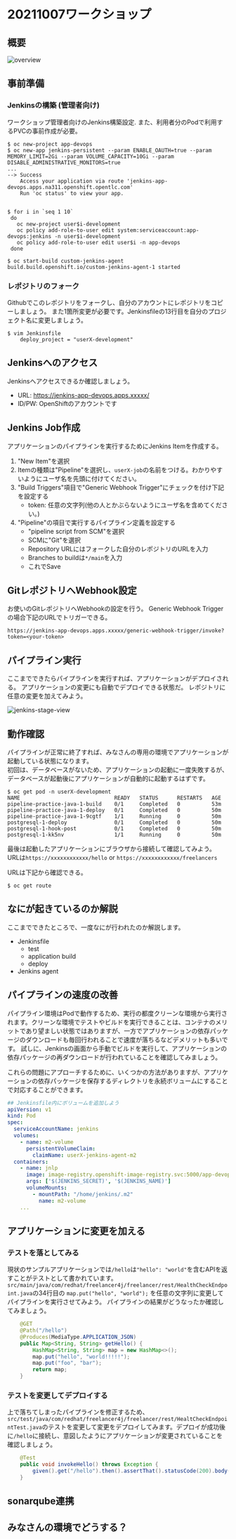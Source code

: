 # 20211007ワークショップ
## 概要
![overview](images/pipeline-practice-overview.png)

## 事前準備
### Jenkinsの構築 (管理者向け)
ワークショップ管理者向けのJenkins構築設定.
また、利用者分のPodで利用するPVCの事前作成が必要。

```
$ oc new-project app-devops
$ oc new-app jenkins-persistent --param ENABLE_OAUTH=true --param MEMORY_LIMIT=2Gi --param VOLUME_CAPACITY=10Gi --param DISABLE_ADMINISTRATIVE_MONITORS=true
...
--> Success
    Access your application via route 'jenkins-app-devops.apps.na311.openshift.opentlc.com'
    Run 'oc status' to view your app.


$ for i in `seq 1 10`
 do
   oc new-project user$i-development
   oc policy add-role-to-user edit system:serviceaccount:app-devops:jenkins -n user$i-development
   oc policy add-role-to-user edit user$i -n app-devops
 done

$ oc start-build custom-jenkins-agent
build.build.openshift.io/custom-jenkins-agent-1 started
```

### レポジトリのフォーク
Githubでこのレポジトリをフォークし、自分のアカウントにレポジトリをコピーしましょう。
また1箇所変更が必要です。Jenkinsfileの13行目を自分のプロジェクト名に変更しましょう。

```
$ vim Jenkinsfile
    deploy_project = "userX-development"
```

## Jenkinsへのアクセス
Jenkinsへアクセスできるか確認しましょう。

- URL: https://jenkins-app-devops.apps.xxxxx/
- ID/PW: OpenShiftのアカウントです

## Jenkins Job作成
アプリケーションのパイプラインを実行するためにJenkins Itemを作成する。

1. "New Item"を選択
1. Itemの種類は"Pipeline"を選択し、`userX-job`の名前をつける。わかりやすいようにユーザ名を先頭に付けてください。
1. "Build Triggers"項目で"Generic Webhook Trigger"にチェックを付け下記を設定する
    - token: 任意の文字列(他の人とかぶらないようにユーザ名を含めてください。)
1. "Pipeline"の項目で実行するパイプライン定義を設定する
    - "pipeline script from SCM"を選択
    - SCMに"Git"を選択
    - Repository URLにはフォークした自分のレポジトリのURLを入力
    - Branches to buildは`*/main`を入力
    - これでSave

## GitレポジトリへWebhook設定
お使いのGitレポジトリへWebhookの設定を行う。
Generic Webhook Triggerの場合下記のURLでトリガーできる。

```
https://jenkins-app-devops.apps.xxxxx/generic-webhook-trigger/invoke?token=<your-token>
```

## パイプライン実行
ここまでできたらパイプラインを実行すれば、アプリケーションがデプロイされる。
アプリケーションの変更にも自動でデプロイできる状態だ。
レポジトリに任意の変更を加えてみよう。

![jenkins-stage-view](/images/jenkins-stage-view.png)

## 動作確認
パイプラインが正常に終了すれば、みなさんの専用の環境でアプリケーションが起動している状態になります。  
初回は、データベースがないため、アプリケーションの起動に一度失敗するが、データベースが起動後にアプリケーションが自動的に起動するはずです。

```
$ oc get pod -n userX-development
NAME                              READY   STATUS      RESTARTS   AGE
pipeline-practice-java-1-build    0/1     Completed   0          53m
pipeline-practice-java-1-deploy   0/1     Completed   0          50m
pipeline-practice-java-1-9cgtf    1/1     Running     0          50m
postgresql-1-deploy               0/1     Completed   0          50m
postgresql-1-hook-post            0/1     Completed   0          50m
postgresql-1-kk5nv                1/1     Running     0          50m
```


最後は起動したアプリケーションにブラウザから接続して確認してみよう。
URLは`https://xxxxxxxxxxxx/hello` or `https://xxxxxxxxxxxx/freelancers`

URLは下記から確認できる。
```
$ oc get route
```

## なにが起きているのか解説
ここまでできたところで、一度なにが行われたのか解説します。

- Jenkinsfile
  - test
  - application build
  - deploy
- Jenkins agent

## パイプラインの速度の改善
パイプライン環境はPodで動作するため、実行の都度クリーンな環境から実行されます。クリーンな環境でテストやビルドを実行できることは、コンテナのメリットであり望ましい状態ではありますが、一方でアプリケーションの依存パッケージのダウンロードも毎回行われることで速度が落ちるなどデメリットも多いです。
試しに、Jenkinsの画面から手動でビルドを実行して、アプリケーションの依存パッケージの再ダウンロードが行われていることを確認してみましょう。

これらの問題にアプローチするために、いくつかの方法がありますが、アプリケーションの依存パッケージを保存するディレクトリを永続ボリュームにすることで対応することができます。

```yaml
## Jenkinsfile内にボリュームを追加しよう
apiVersion: v1
kind: Pod
spec:
  serviceAccountName: jenkins
  volumes:
    - name: m2-volume
      persistentVolumeClaim:
        claimName: userX-jenkins-agent-m2
  containers:
    - name: jnlp
      image: image-registry.openshift-image-registry.svc:5000/app-devops/custom-jenkins-agent
      args: ['$(JENKINS_SECRET)', '$(JENKINS_NAME)']
      volumeMounts:
        - mountPath: "/home/jenkins/.m2"
          name: m2-volume
    ...
```

## アプリケーションに変更を加える
### テストを落としてみる
現状のサンプルアプリケーションでは`/hello`は`"hello": "world"`を含むAPIを返すことがテストとして書かれています。
`src/main/java/com/redhat/freelancer4j/freelancer/rest/HealthCheckEndpoint.java`の34行目の `map.put("hello", "world");` を任意の文字列に変更してパイプラインを実行させてみよう。
パイプラインの結果がどうなったか確認してみましょう。

```java
    @GET
    @Path("/hello")
    @Produces(MediaType.APPLICATION_JSON)
    public Map<String, String> getHello() {
        HashMap<String, String> map = new HashMap<>();
        map.put("hello", "world!!!!!");
        map.put("foo", "bar");
        return map;
    }
```

### テストを変更してデプロイする
上で落ちてしまったパイプラインを修正するため、`src/test/java/com/redhat/freelancer4j/freelancer/rest/HealtCheckEndpointTest.java`のテストを変更して変更をデプロイしてみます。デプロイが成功後に`/hello`に接続し、意図したようにアプリケーションが変更されていることを確認しましょう。

```java
    @Test
    public void invokeHello() throws Exception {
        given().get("/hello").then().assertThat().statusCode(200).body("hello", equalTo("world!!!!!"));
    }
```

## sonarqube連携


## みなさんの環境でどうする？